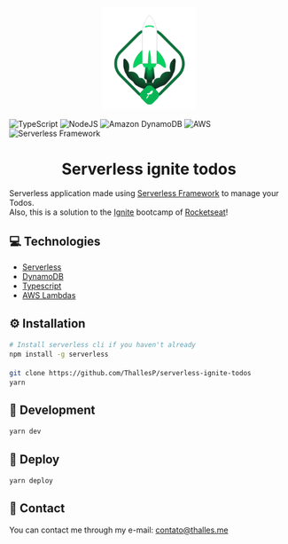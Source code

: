 <p align="center">
<img width="170" src="assets/icon.png" />
</p>
<img height="28" alt="TypeScript" src="https://img.shields.io/badge/typescript-%23007ACC.svg?style=for-the-badge&logo=typescript&logoColor=white"/>

<img height="28" alt="NodeJS" src="https://img.shields.io/badge/Node.js-43853D?style=for-the-badge&logo=node.js&logoColor=white"/>

<img height="28" alt="Amazon DynamoDB" src="https://img.shields.io/badge/Amazon%20DynamoDB-4053D6?style=for-the-badge&logo=Amazon%20DynamoDB&logoColor=white"/>

<img height="28" alt="AWS" src="https://img.shields.io/badge/AWS-%23FF9900.svg?style=for-the-badge&logo=amazon-aws&logoColor=white"/>

<img height="28" alt="Serverless Framework" src="http://public.serverless.com/badges/v3.svg">

<h1 align="center">Serverless ignite todos</h1>

Serverless application made using [Serverless Framework](https://www.serverless.com/) to manage your Todos.  
Also, this is a solution to the [Ignite](https://www.rocketseat.com.br/ignite) bootcamp of [Rocketseat](https://www.rocketseat.com.br/sobre)!

## 💻 Technologies

- [Serverless](https://www.serverless.com/)
- [DynamoDB](https://aws.amazon.com/dynamodb/)
- [Typescript](https://www.typescriptlang.org/)
- [AWS Lambdas](https://aws.amazon.com/lambda/)

## ⚙️ Installation

```bash
# Install serverless cli if you haven't already
npm install -g serverless

git clone https://github.com/ThallesP/serverless-ignite-todos
yarn
```

## 🧪 Development

```bash
yarn dev
```

## 🚀 Deploy

```bash
yarn deploy
```

## 📧 Contact

You can contact me through my e-mail: contato@thalles.me
